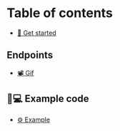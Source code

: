 # Table of contents

* [📌 Get started](README.md)

## Endpoints

* [📽 Gif](endpoints/gif.md)

## 👨💻 Example code

* [⚙ Example](example-code/example.md)
